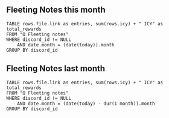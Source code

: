 ## Fleeting Notes this month
```dataview
TABLE rows.file.link as entries, sum(rows.icy) + " ICY" as total_rewards
FROM "Ω Fleeting notes"
WHERE discord_id != NULL
	AND date.month = (date(today)).month
GROUP BY discord_id
```

## Fleeting Notes last month
```dataview
TABLE rows.file.link as entries, sum(rows.icy) + " ICY" as total_rewards
FROM "Ω Fleeting notes"
WHERE discord_id != NULL
	AND date.month = (date(today) - dur(1 month)).month
GROUP BY discord_id
```
